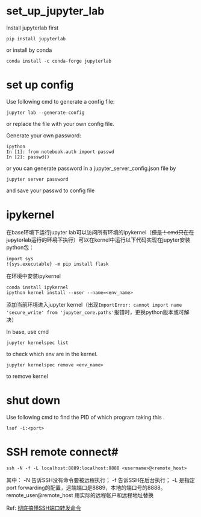 # set_up_jupyter_lab
Install jupyterlab first
```
pip install jupyterlab
```
or install by conda
```
conda install -c conda-forge jupyterlab
```
# set up config
Use following cmd to generate a config file:
```
jupyter lab --generate-config
```
or replace the file with your own config file.

Generate your own password:
```
ipython
In [1]: from notebook.auth import passwd
In [2]: passwd()
```
or you can generate password in a jupyter_server_config.json file by
```
jupyter server password
```
and save your passwd to config file

# ipykernel
在base环境下运行jupyter lab可以访问所有环境的ipykernel（~~但是！cmd只在在jupyterlab运行的环境下执行~~）可以在kernel中运行以下代码实现在jupyter安装python包：
```
import sys 
!{sys.executable} -m pip install flask
```

在环境中安装ipykernel
```
conda install ipykernel
ipython kernel install --user --name=<env_name>
```
添加当前环境进入jupyter kernel（出现```ImportError: cannot import name 'secure_write' from 'jupyter_core.paths'```报错时，更换python版本或可解决）

In base, use cmd
```
jupyter kernelspec list
```
to check which env are in the kernel.
```
jupyter kernelspec remove <env_name>
```
to remove kernel

# shut down
Use following cmd to find the PID of which program taking this <port>.
```
lsof -i:<port>
```

# SSH remote connect#
```
ssh -N -f -L localhost:8889:localhost:8888 <username>@<remote_host>
```
其中： -N 告诉SSH没有命令要被远程执行； -f 告诉SSH在后台执行； -L 是指定port forwarding的配置，远端端口是8889，本地的端口号的8888。remote_user@remote_host 用实际的远程帐户和远程地址替换

Ref: [彻底搞懂SSH端口转发命令](https://zhuanlan.zhihu.com/p/148825449)

